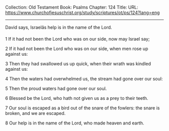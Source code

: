 Collection: Old Testament
Book: Psalms
Chapter: 124
Title: 
URL: https://www.churchofjesuschrist.org/study/scriptures/ot/ps/124?lang=eng

---

David says, Israelâs help is in the name of the Lord.

1 If it had not been the Lord who was on our side, now may Israel say;

2 If it had not been the Lord who was on our side, when men rose up against us:

3 Then they had swallowed us up quick, when their wrath was kindled against us:

4 Then the waters had overwhelmed us, the stream had gone over our soul:

5 Then the proud waters had gone over our soul.

6 Blessed be the Lord, who hath not given us as a prey to their teeth.

7 Our soul is escaped as a bird out of the snare of the fowlers: the snare is broken, and we are escaped.

8 Our help is in the name of the Lord, who made heaven and earth.
